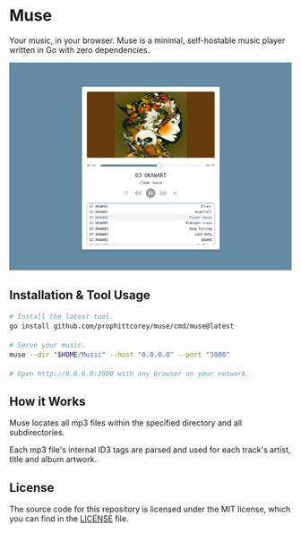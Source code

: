 # Muse

Your music, in your browser. Muse is a minimal, self-hostable music player
written in Go with zero dependencies.

![A screenshot demonstrating the app running in a browser.](.github/screenshot.png)

## Installation & Tool Usage

```bash
# Install the latest tool.
go install github.com/prophittcorey/muse/cmd/muse@latest

# Serve your music.
muse --dir "$HOME/Music" --host "0.0.0.0" --port "3000"

# Open http://0.0.0.0:3000 with any browser on your network.
```

## How it Works

Muse locates all mp3 files within the specified directory and all subdirectories.

Each mp3 file's internal ID3 tags are parsed and used for each track's artist,
title and album artwork.

## License

The source code for this repository is licensed under the MIT license, which you can
find in the [LICENSE](LICENSE.md) file.
